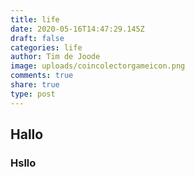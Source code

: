 ```yaml
---
title: life
date: 2020-05-16T14:47:29.145Z
draft: false
categories: life
author: Tim de Joode
image: uploads/coincolectorgameicon.png
comments: true
share: true
type: post
---
```

## Hallo
### Hsllo